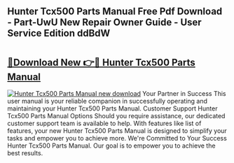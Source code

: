 ## Hunter Tcx500 Parts Manual Free Pdf Download - Part-UwU New Repair Owner Guide - User Service Edition ddBdW

# <h2><a href="http://bc7636.oget.top/?id=Hunter+Tcx500+Parts+Manual">🔗Download New 👉🔴 Hunter Tcx500 Parts Manual</a></h2>

[![Hunter Tcx500 Parts Manual new download](https://i.imgur.com/5g1atiW.png)](http://bc7636.oget.top/?id=Hunter+Tcx500+Parts+Manual)
Your Partner in Success This user manual is your reliable companion in successfully operating and maintaining your Hunter Tcx500 Parts Manual. Customer Support Hunter Tcx500 Parts Manual Options Should you require assistance, our dedicated customer support team is available to help. With features like list of features, your new Hunter Tcx500 Parts Manual is designed to simplify your tasks and empower you to achieve more. We're Committed to Your Success Hunter Tcx500 Parts Manual. Our goal is to empower you to achieve the best results.
